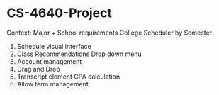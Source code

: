 ﻿# CS-4640-Project

Context: Major + School requirements 
  College Scheduler by Semester

1. Schedule
  visual interface
2. Class Recommendations
  Drop down menu 
3. Account management
4. Drag and Drop
5. Transcript element
  GPA calculation
6. Allow term management
